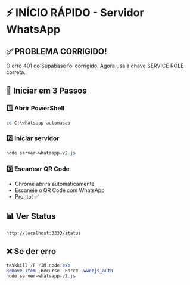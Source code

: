# ⚡ INÍCIO RÁPIDO - Servidor WhatsApp

## ✅ PROBLEMA CORRIGIDO!

O erro 401 do Supabase foi corrigido. Agora usa a chave SERVICE ROLE correta.

## 🚀 Iniciar em 3 Passos

### 1️⃣ Abrir PowerShell
```powershell
cd C:\whatsapp-automacao
```

### 2️⃣ Iniciar servidor
```powershell
node server-whatsapp-v2.js
```

### 3️⃣ Escanear QR Code
- Chrome abrirá automaticamente
- Escaneie o QR Code com WhatsApp
- Pronto! ✅

## 📊 Ver Status
```
http://localhost:3333/status
```

## ❌ Se der erro
```powershell
taskkill /F /IM node.exe
Remove-Item -Recurse -Force .wwebjs_auth
node server-whatsapp-v2.js
```
